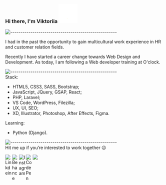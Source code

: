 ### Hi there, I'm Viktoriia <img src="https://github.com/Kathryn-Jie/Kathryn-Jie/blob/main/wave.gif" width="60px"/>
![-----------------------------------------------------](
https://raw.githubusercontent.com/andreasbm/readme/master/assets/lines/aqua.png)



I had in the past the opportunity to gain multicultural work experience in HR and customer relation fields.
 
Recently I have started a career change towards Web Design and Development. As today, I am following a Web developer training at O'clock. 



![-----------------------------------------------------](
https://raw.githubusercontent.com/andreasbm/readme/master/assets/lines/aqua.png)
<br/>
Stack:
<br/>
- HTML5, CSS3, SASS, Bootstrap;
- JavaScript, JQuery, GSAP, React;
- PHP, Laravel;
- VS Code, WordPress, Filezilla;
- UX, UI, SEO;
- XD, Illustrator, Photoshop, After Effects, Figma.

Learning:
-  Python (Django).


![-----------------------------------------------------](
https://raw.githubusercontent.com/andreasbm/readme/master/assets/lines/aqua.png)
<br/>
Hit me up if you’re interested to work together 😉
<br/>

<a href="https://www.linkedin.com/in/https://www.linkedin.com/in/viktoriia-zaichuk-a303ba123/">
  <img align="left" alt="Linkdein" width="22px" src="https://cdn3.iconfinder.com/data/icons/inficons/512/linkedin.png" />
</a>

<a href="https://www.behance.net/vikazaichuk/">
  <img align="left" alt="Behance" width="22px" src="https://img.icons8.com/ios-filled/50/000000/behance.png" />
</a>

<a href="https://www.instagram.com/vik_zaichuk/">
  <img align="left" alt="Instagram" width="22px" src="https://img.icons8.com/fluency/48/000000/instagram-new.png" />
</a>


<a href="https://codepen.io/viktoriiazaichuk/">
  <img align="left" alt="CodePen" width="22px" src="https://img.icons8.com/external-tal-revivo-color-tal-revivo/24/000000/external-multi-platform-online-code-editor-and-open-source-learning-service-logo-color-tal-revivo.png" />
</a>



 <img src="https://img.icons8.com/external-tal-revivo-color-tal-revivo/24/000000/external-multi-platform-online-code-editor-and-open-source-learning-service-logo-color-tal-revivo.png"/>



